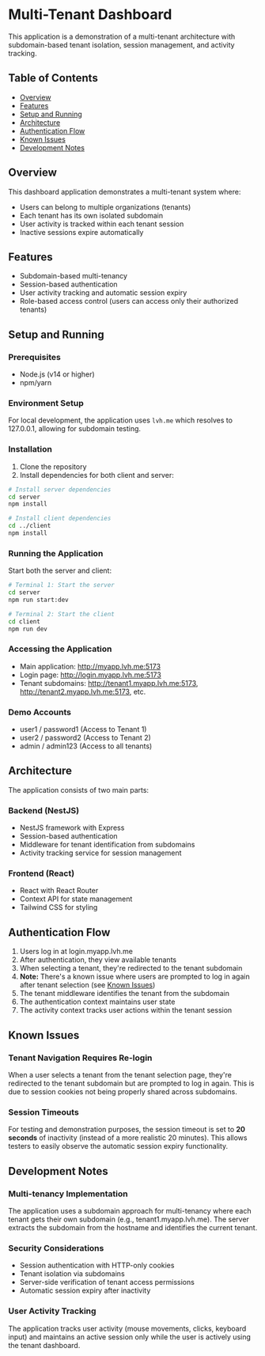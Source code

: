 # Multi-Tenant Dashboard

This application is a demonstration of a multi-tenant architecture with subdomain-based tenant isolation, session management, and activity tracking.

## Table of Contents

- [Overview](#overview)
- [Features](#features)
- [Setup and Running](#setup-and-running)
- [Architecture](#architecture)
- [Authentication Flow](#authentication-flow)
- [Known Issues](#known-issues)
- [Development Notes](#development-notes)

## Overview

This dashboard application demonstrates a multi-tenant system where:

- Users can belong to multiple organizations (tenants)
- Each tenant has its own isolated subdomain
- User activity is tracked within each tenant session
- Inactive sessions expire automatically

## Features

- Subdomain-based multi-tenancy
- Session-based authentication
- User activity tracking and automatic session expiry
- Role-based access control (users can access only their authorized tenants)

## Setup and Running

### Prerequisites

- Node.js (v14 or higher)
- npm/yarn

### Environment Setup

For local development, the application uses `lvh.me` which resolves to 127.0.0.1, allowing for subdomain testing.

### Installation

1. Clone the repository
2. Install dependencies for both client and server:

```bash
# Install server dependencies
cd server
npm install

# Install client dependencies
cd ../client
npm install
```

### Running the Application

Start both the server and client:

```bash
# Terminal 1: Start the server
cd server
npm run start:dev

# Terminal 2: Start the client
cd client
npm run dev
```

### Accessing the Application

- Main application: http://myapp.lvh.me:5173
- Login page: http://login.myapp.lvh.me:5173
- Tenant subdomains: http://tenant1.myapp.lvh.me:5173, http://tenant2.myapp.lvh.me:5173, etc.

### Demo Accounts

- user1 / password1 (Access to Tenant 1)
- user2 / password2 (Access to Tenant 2)
- admin / admin123 (Access to all tenants)

## Architecture

The application consists of two main parts:

### Backend (NestJS)

- NestJS framework with Express
- Session-based authentication
- Middleware for tenant identification from subdomains
- Activity tracking service for session management

### Frontend (React)

- React with React Router
- Context API for state management
- Tailwind CSS for styling

## Authentication Flow

1. Users log in at login.myapp.lvh.me
2. After authentication, they view available tenants
3. When selecting a tenant, they're redirected to the tenant subdomain
4. **Note:** There's a known issue where users are prompted to log in again after tenant selection (see [Known Issues](#known-issues))
5. The tenant middleware identifies the tenant from the subdomain
6. The authentication context maintains user state
7. The activity context tracks user actions within the tenant session

## Known Issues

### Tenant Navigation Requires Re-login

When a user selects a tenant from the tenant selection page, they're redirected to the tenant subdomain but are prompted to log in again. This is due to session cookies not being properly shared across subdomains.

### Session Timeouts

For testing and demonstration purposes, the session timeout is set to **20 seconds** of inactivity (instead of a more realistic 20 minutes). This allows testers to easily observe the automatic session expiry functionality.

## Development Notes

### Multi-tenancy Implementation

The application uses a subdomain approach for multi-tenancy where each tenant gets their own subdomain (e.g., tenant1.myapp.lvh.me). The server extracts the subdomain from the hostname and identifies the current tenant.

### Security Considerations

- Session authentication with HTTP-only cookies
- Tenant isolation via subdomains
- Server-side verification of tenant access permissions
- Automatic session expiry after inactivity

### User Activity Tracking

The application tracks user activity (mouse movements, clicks, keyboard input) and maintains an active session only while the user is actively using the tenant dashboard.
